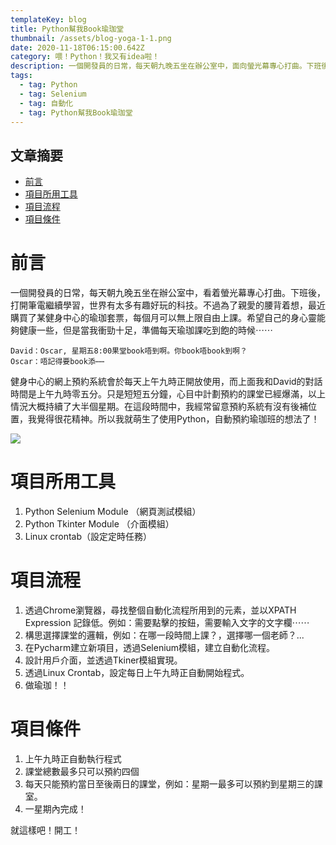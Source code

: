 ```yaml
---
templateKey: blog
title: Python幫我Book瑜珈堂
thumbnail: /assets/blog-yoga-1-1.png
date: 2020-11-18T06:15:00.642Z
category: 喂！Python！我又有idea啦！
description: 一個開發員的日常，每天朝九晚五坐在辦公室中，面向螢光幕專心打曲。下班後，打開筆電繼續學習，世界有太多有趣好玩的科技。不過為了親愛的腰背着想，最近購買了某健身中心的瑜珈套票......
tags:
  - tag: Python
  - tag: Selenium
  - tag: 自動化
  - tag: Python幫我Book瑜珈堂
---
```

## 文章摘要

* [前言](#前言)
* [項目所用工具](#項目所用工具)
* [項目流程](#項目流程)
* [項目條件](#項目條件)

# 前言

一個開發員的日常，每天朝九晚五坐在辦公室中，看着螢光幕專心打曲。下班後，打開筆電繼續學習，世界有太多有趣好玩的科技。不過為了親愛的腰背着想，最近購買了某健身中心的瑜珈套票，每個月可以無上限自由上課。希望自己的身心靈能夠健康一些，但是當我衝勁十足，準備每天瑜珈課吃到飽的時候⋯⋯<br>

```
David：Oscar, 星期五8:00果堂book唔到啊。你book唔book到啊？
Oscar：唔記得要book添⋯⋯
```

健身中心的網上預約系統會於每天上午九時正開放使用，而上面我和David的對話時間是上午九時零五分。只是短短五分鐘，心目中計劃預約的課堂已經爆滿，以上情況大概持續了大半個星期。在這段時間中，我經常留意預約系統有沒有後補位置，我覺得很花精神。所以我就萌生了使用Python，自動預約瑜珈班的想法了！

![](/assets/blog-yoga-1-1.png)

# 項目所用工具

1. Python Selenium Module （網頁測試模組）
2. Python Tkinter Module （介面模組）
3. Linux crontab（設定定時任務）

# 項目流程

1. 透過Chrome瀏覽器，尋找整個自動化流程所用到的元素，並以XPATH Expression 記錄低。例如：需要點擊的按鈕，需要輸入文字的文字欄⋯⋯
2. 構思選擇課堂的邏輯，例如：在哪一段時間上課？，選擇哪一個老師？...
3. 在Pycharm建立新項目，透過Selenium模組，建立自動化流程。
4. 設計用戶介面，並透過Tkiner模組實現。
5. 透過Linux Crontab，設定每日上午九時正自動開始程式。
6. 做瑜珈！！

# 項目條件

1. 上午九時正自動執行程式
2. 課堂總數最多只可以預約四個
3. 每天只能預約當日至後兩日的課堂，例如：星期一最多可以預約到星期三的課室。
4. 一星期內完成！

就這樣吧！開工！